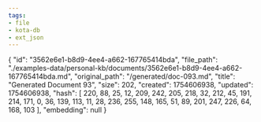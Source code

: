 ```yaml
---
tags:
- file
- kota-db
- ext_json
---
```

{
  "id": "3562e6e1-b8d9-4ee4-a662-167765414bda",
  "file_path": "./examples-data/personal-kb/documents/3562e6e1-b8d9-4ee4-a662-167765414bda.md",
  "original_path": "/generated/doc-093.md",
  "title": "Generated Document 93",
  "size": 202,
  "created": 1754606938,
  "updated": 1754606938,
  "hash": [
    220,
    88,
    25,
    12,
    209,
    242,
    205,
    218,
    32,
    212,
    45,
    191,
    214,
    171,
    0,
    36,
    139,
    113,
    11,
    28,
    236,
    255,
    148,
    165,
    51,
    89,
    201,
    247,
    226,
    64,
    168,
    103
  ],
  "embedding": null
}
